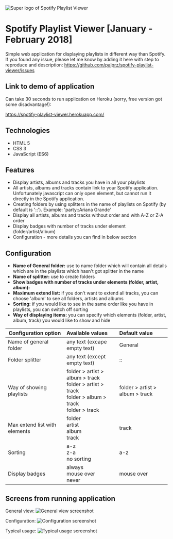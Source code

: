 ![Super logo of Spotify Playlist Viewer](https://raw.githubusercontent.com/palprz/spotify-playlist-viewer/master/img/logo_spv.png)
# Spotify Playlist Viewer [January - February 2018]

Simple web application for displaying playlists in different way than Spotify.
If you found any issue, please let me know by adding it here with step to reproduce and description: https://github.com/palprz/spotify-playlist-viewer/issues

## Link to demo of application
Can take 30 seconds to run application on Heroku (sorry, free version got some disadvantage!):

https://spotify-playlist-viewer.herokuapp.com/

## Technologies
- HTML 5
- CSS 3
- JavaScript (ES6)

## Features
- Display artists, albums and tracks you have in all your playlists
- All artists, albums and tracks contain link to your Spotify application. Unfortunately javascript can only open element, but cannot run it directly in the Spotify application.
- Creating folders by using splitters in the name of playlists on Spotify (by default is '::'). Example: 'party::Ariana Grande'
- Display all artists, albums and tracks without order and with A-Z or Z-A order
- Display badges with number of tracks under element (folder/artist/album)
- Configuration - more details you can find in below section

## Configuration
- **Name of General folder:** use to name folder which will contain all details which are in the playlists which hasn't got splitter in the name
- **Name of splitter:** use to create folders
- **Show badges with number of tracks under elements (folder, artist, album):**
- **Maximum extend list:**  if you don't want to extend all tracks, you can choose 'album' to see all folders, artists and albums
- **Sorting:** if you would like to see in the same order like you have in playlists, you can switch off sorting
- **Way of displaying items:** you can specify which elements (folder, artist, album, track) you would like to show and hide


| Configuration option            | Available values           |Default value|
| ------------------------------- |:-------------|:-----|
| Name of general folder          | any text (excape empty text)           | General  |
| Folder splitter                 | any text (except empty text)          |::  |
| Way of showing playlists        | folder > artist > album > track<br/>folder > artist > track <br/>folder > album > track<br/>folder > track           | folder > artist > album > track  |
| Max extend list with elements   | folder<br/>artist<br/>album<br/>track           | track  |
| Sorting                         | a-z<br/>z-a<br/>no sorting           | a-z  |
| Display badges                  | always<br/>mouse over<br/>never           | mouse over  |

## Screens from running application
General view:
![General view screenshot](https://raw.githubusercontent.com/palprz/spotify-playlist-viewer/master/img/general_doc.png)

Configuration:
![Configuration screenshot](https://raw.githubusercontent.com/palprz/spotify-playlist-viewer/master/img/configuration_doc.png)

Typical usage:
![Typical usage screenshot](https://raw.githubusercontent.com/palprz/spotify-playlist-viewer/master/img/typical_usage_doc.png)
